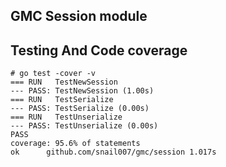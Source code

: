 ## GMC Session module

## Testing And Code coverage

```text
# go test -cover -v
=== RUN   TestNewSession
--- PASS: TestNewSession (1.00s)
=== RUN   TestSerialize
--- PASS: TestSerialize (0.00s)
=== RUN   TestUnserialize
--- PASS: TestUnserialize (0.00s)
PASS
coverage: 95.6% of statements
ok  	github.com/snail007/gmc/session	1.017s
```